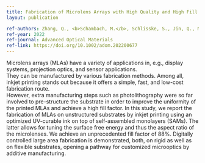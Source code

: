 ```yaml
---
title: Fabrication of Microlens Arrays with High Quality and High Fill Factor by Inkjet Printing
layout: publication

ref-authors: Zhang, Q., <b>Schambach, M.</b>, Schlisske, S., Jin, Q., Mertens, A., Hernandez-Sosa, G., Heizmann, M., and Lemmer, U.
ref-year: 2022
ref-journal: Advanced Optical Materials
ref-link: https://doi.org/10.1002/adom.202200677
---
```


Microlens arrays (MLAs) have a variety of applications in, e.g., display systems, projection optics, and sensor applications. \
They can be manufactured by various fabrication methods.
Among all, inkjet printing stands out because it offers a simple, fast, and low-cost fabrication route. \
However, extra manufacturing steps such as photolithography were so far involved to pre-structure the substrate in order to improve the uniformity of the printed MLAs and achieve a high fill factor. 
In this study, we report the fabrication of MLAs on unstructured substrates by inkjet printing using an optimized UV-curable ink on top of self-assembled monolayers (SAMs). 
The latter allows for tuning the surface free energy and thus the aspect ratio of the microlenses. 
We achieve an unprecedented fill factor of 88%. Digitally controlled large area fabrication is demonstrated, both, on rigid as well as on flexible substrates, opening a pathway for customized microoptics by additive manufacturing.
